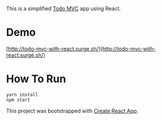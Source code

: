 This is a simplified [Todo MVC](http://todomvc.com/) app using React.


# Demo

[http://todo-mvc-with-react.surge.sh/](http://todo-mvc-with-react.surge.sh/)


# How To Run

```
yarn install
npm start
```



This project was bootstrapped with [Create React App](https://github.com/facebookincubator/create-react-app).
